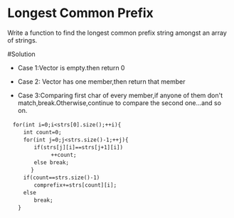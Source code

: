 # Longest Common Prefix  
Write a function to find the longest common prefix string amongst an array of strings.  

#Solution  
* Case 1:Vector is empty.then return 0  

* Case 2: Vector has one member,then return that member  

* Case 3:Comparing first char of every member,if anyone of them don't match,break.Otherwise,continue to compare the second one...and so on.  
 
```
　for(int i=0;i<strs[0].size();++i){  
　　　int count=0;  
　　　for(int j=0;j<strs.size()-1;++j){  
　　　　　if(strs[j][i]==strs[j+1][i])  
			　++count;  　  
　　　　　else break;  
	　　}  
　　　if(count==strs.size()-1)  
　　　　　comprefix+=strs[count][i];  
　　　else   
　　　　　break;  
　　} 
```

